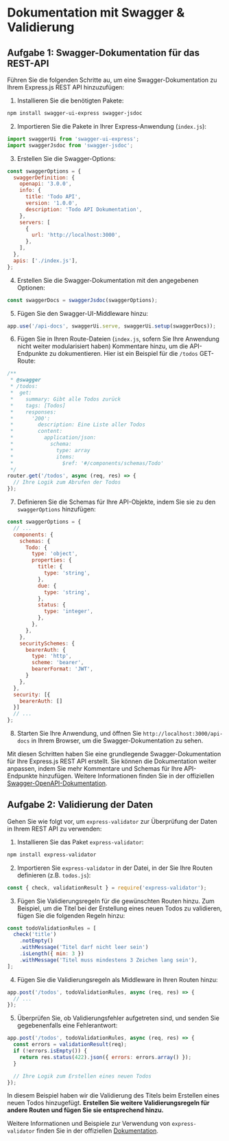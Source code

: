 # Dokumentation mit Swagger & Validierung

## Aufgabe 1: Swagger-Dokumentation für das REST-API

Führen Sie die folgenden Schritte au, um eine Swagger-Dokumentation zu Ihrem Express.js REST API hinzuzufügen:

1. Installieren Sie die benötigten Pakete:

```bash
npm install swagger-ui-express swagger-jsdoc
```

2. Importieren Sie die Pakete in Ihrer Express-Anwendung (`index.js`):

```javascript
import swaggerUi from 'swagger-ui-express';
import swaggerJsdoc from 'swagger-jsdoc';
```

3. Erstellen Sie die Swagger-Options:

```javascript
const swaggerOptions = {
  swaggerDefinition: {
    openapi: '3.0.0',
    info: {
      title: 'Todo API',
      version: '1.0.0',
      description: 'Todo API Dokumentation',
    },
    servers: [
      {
        url: 'http://localhost:3000',
      },
    ],
  },
  apis: ['./index.js'], 
};
```

4. Erstellen Sie die Swagger-Dokumentation mit den angegebenen Optionen:

```javascript
const swaggerDocs = swaggerJsdoc(swaggerOptions);
```

5. Fügen Sie den Swagger-UI-Middleware hinzu:

```javascript
app.use('/api-docs', swaggerUi.serve, swaggerUi.setup(swaggerDocs));
```

6. Fügen Sie in Ihren Route-Dateien (`index.js`, sofern Sie Ihre Anwendung nicht weiter modularisiert haben) Kommentare hinzu, um die API-Endpunkte zu dokumentieren.
Hier ist ein Beispiel für die `/todos` GET-Route:

```javascript
/**
 * @swagger
 * /todos:
 *  get:
 *    summary: Gibt alle Todos zurück
 *    tags: [Todos]
 *    responses:
 *      '200':
 *        description: Eine Liste aller Todos
 *        content:
 *          application/json:
 *            schema:
 *              type: array
 *              items:
 *                $ref: '#/components/schemas/Todo'
 */
router.get('/todos', async (req, res) => {
  // Ihre Logik zum Abrufen der Todos
});
```

7. Definieren Sie die Schemas für Ihre API-Objekte, indem Sie sie zu den `swaggerOptions` hinzufügen:

```javascript
const swaggerOptions = {
  // ...
  components: {
    schemas: {
      Todo: {
        type: 'object',
        properties: {
          title: {
            type: 'string',
          },
          due: {
            type: 'string',
          },
          status: {
            type: 'integer',
          },
        },
      },
    },
    securitySchemes: {
      bearerAuth: {
        type: 'http',
        scheme: 'bearer',
        bearerFormat: 'JWT',
      }
    },
  },
  security: [{
    bearerAuth: []
  }]
  // ...
};
```

8. Starten Sie Ihre Anwendung, und öffnen Sie `http://localhost:3000/api-docs` in Ihrem Browser, um die Swagger-Dokumentation zu sehen.

Mit diesen Schritten haben Sie eine grundlegende Swagger-Dokumentation für Ihre Express.js REST API erstellt. Sie können die Dokumentation weiter anpassen, indem Sie mehr Kommentare und Schemas für Ihre API-Endpunkte hinzufügen. Weitere Informationen finden Sie in der offiziellen [Swagger-OpenAPI-Dokumentation](https://swagger.io/specification/).


## Aufgabe 2: Validierung der Daten

Gehen Sie wie folgt vor, um `express-validator` zur Überprüfung der Daten in Ihrem REST API zu verwenden:

1. Installieren Sie das Paket `express-validator`:

```bash
npm install express-validator
```

2. Importieren Sie `express-validator` in der Datei, in der Sie Ihre Routen definieren (z.B. `todos.js`):

```javascript
const { check, validationResult } = require('express-validator');
```

3. Fügen Sie Validierungsregeln für die gewünschten Routen hinzu. Zum Beispiel, um die Titel bei der Erstellung eines neuen Todos zu validieren, fügen Sie die folgenden Regeln hinzu:

```javascript
const todoValidationRules = [
  check('title')
    .notEmpty()
    .withMessage('Titel darf nicht leer sein')
    .isLength({ min: 3 })
    .withMessage('Titel muss mindestens 3 Zeichen lang sein'),
];
```

4. Fügen Sie die Validierungsregeln als Middleware in Ihren Routen hinzu:

```javascript
app.post('/todos', todoValidationRules, async (req, res) => {
  // ...
});
```

5. Überprüfen Sie, ob Validierungsfehler aufgetreten sind, und senden Sie gegebenenfalls eine Fehlerantwort:

```javascript
app.post('/todos', todoValidationRules, async (req, res) => {
  const errors = validationResult(req);
  if (!errors.isEmpty()) {
    return res.status(422).json({ errors: errors.array() });
  }

  // Ihre Logik zum Erstellen eines neuen Todos
});
```

In diesem Beispiel haben wir die Validierung des Titels beim Erstellen eines neuen Todos hinzugefügt. 
**Erstellen Sie weitere Validierungsregeln für andere Routen und fügen Sie sie entsprechend hinzu.**

Weitere Informationen und Beispiele zur Verwendung von `express-validator` finden Sie in der offiziellen [Dokumentation](https://express-validator.github.io/docs/).
